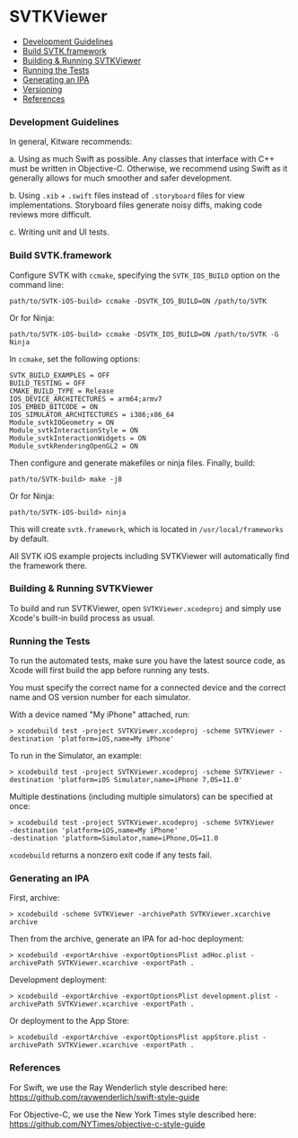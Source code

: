 SVTKViewer
=========

* [Development Guidelines](#guidelines)
* [Build SVTK.framework](#buildsvtk)
* [Building & Running SVTKViewer](#running)
* [Running the Tests](#tests)
* [Generating an IPA](#generateipa)
* [Versioning](#versioning)
* [References](#references)

### <a name="guidelines"></a>Development Guidelines

In general, Kitware recommends:

a. Using as much Swift as possible. Any classes that interface with C++ must
be written in Objective-C. Otherwise, we recommend using Swift as it
generally allows for much smoother and safer development.

b. Using `.xib` + `.swift` files instead of `.storyboard` files for view
implementations. Storyboard files generate noisy diffs, making code reviews
more difficult.

c. Writing unit and UI tests.


### <a name="buildsvtk"></a>Build SVTK.framework

Configure SVTK with `ccmake`, specifying the `SVTK_IOS_BUILD` option on the
command line:

```
path/to/SVTK-iOS-build> ccmake -DSVTK_IOS_BUILD=ON /path/to/SVTK
```
Or for Ninja:
```
path/to/SVTK-iOS-build> ccmake -DSVTK_IOS_BUILD=ON /path/to/SVTK -G Ninja
```
In `ccmake`, set the following options:
```
SVTK_BUILD_EXAMPLES = OFF
BUILD_TESTING = OFF
CMAKE_BUILD_TYPE = Release
IOS_DEVICE_ARCHITECTURES = arm64;armv7
IOS_EMBED_BITCODE = ON
IOS_SIMULATOR_ARCHITECTURES = i386;x86_64
Module_svtkIOGeometry = ON
Module_svtkInteractionStyle = ON
Module_svtkInteractionWidgets = ON
Module_svtkRenderingOpenGL2 = ON
```

Then configure and generate makefiles or ninja files. Finally, build:

```
path/to/SVTK-build> make -j8
```
Or for Ninja:
```
path/to/SVTK-iOS-build> ninja
```

This will create `svtk.framework`, which is located in `/usr/local/frameworks`
by default.

All SVTK iOS example projects including SVTKViewer will automatically find the
framework there.

### <a name="running"></a>Building & Running SVTKViewer

To build and run SVTKViewer, open `SVTKViewer.xcodeproj` and simply use
Xcode's built-in build process as usual.

### <a name="tests"></a>Running the Tests

To run the automated tests, make sure you have the latest source code, as
Xcode will first build the app before running any tests.

You must specify the correct name for a connected device and the correct
name and OS version number for each simulator.

With a device named "My iPhone" attached, run:
```
> xcodebuild test -project SVTKViewer.xcodeproj -scheme SVTKViewer -destination 'platform=iOS,name=My iPhone'
```

To run in the Simulator, an example:
```
> xcodebuild test -project SVTKViewer.xcodeproj -scheme SVTKViewer -destination 'platform=iOS Simulator,name=iPhone 7,OS=11.0'
```

Multiple destinations (including multiple simulators) can be specified at once:
```
> xcodebuild test -project SVTKViewer.xcodeproj -scheme SVTKViewer
-destination 'platform=iOS,name=My iPhone'
-destination 'platform=Simulator,name=iPhone,OS=11.0
```

`xcodebuild` returns a nonzero exit code if any tests fail.

### <a name="generateipa"></a>Generating an IPA

First, archive:
```
> xcodebuild -scheme SVTKViewer -archivePath SVTKViewer.xcarchive archive
```

Then from the archive, generate an IPA for ad-hoc deployment:
```
> xcodebuild -exportArchive -exportOptionsPlist adHoc.plist -archivePath SVTKViewer.xcarchive -exportPath .
```

Development deployment:
```
> xcodebuild -exportArchive -exportOptionsPlist development.plist -archivePath SVTKViewer.xcarchive -exportPath .
```

Or deployment to the App Store:
```
> xcodebuild -exportArchive -exportOptionsPlist appStore.plist -archivePath SVTKViewer.xcarchive -exportPath .
```

### <a name="references"></a>References

For Swift, we use the Ray Wenderlich style described here: https://github.com/raywenderlich/swift-style-guide

For Objective-C, we use the New York Times style described here: https://github.com/NYTimes/objective-c-style-guide
